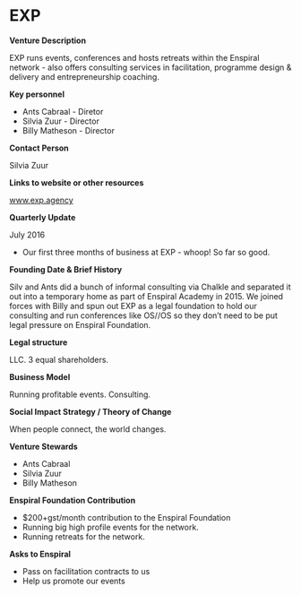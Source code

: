 # EXP

**Venture Description**

EXP runs events, conferences and hosts retreats within the Enspiral network - also offers consulting services in facilitation, programme design & delivery and entrepreneurship coaching.

**Key personnel**

* Ants Cabraal - Diretor
* Silvia Zuur - Director
* Billy Matheson - Director

**Contact Person**

Silvia Zuur

**Links to website or other resources**

www.exp.agency

**Quarterly Update**

July 2016

* Our first three months of business at EXP - whoop! So far so good. 

**Founding Date & Brief History**

Silv and Ants did a bunch of informal consulting via Chalkle and separated it out into a temporary home as part of Enspiral Academy in 2015. We joined forces with Billy and spun out EXP as a legal foundation to hold our consulting and run conferences like OS//OS so they don’t need to be put legal pressure on Enspiral Foundation.

**Legal structure**

LLC. 3 equal shareholders.

**Business Model**

Running profitable events. Consulting.

**Social Impact Strategy / Theory of Change**

When people connect, the world changes.

**Venture Stewards**

* Ants Cabraal
* Silvia Zuur
* Billy Matheson

**Enspiral Foundation Contribution**

* $200+gst/month contribution to the Enspiral Foundation
* Running big high profile events for the network.
* Running retreats for the network.

**Asks to Enspiral**

* Pass on facilitation contracts to us
* Help us promote our events

